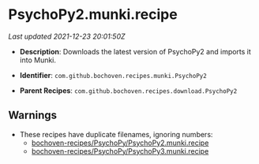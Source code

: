 # PsychoPy2.munki.recipe

_Last updated 2021-12-23 20:01:50Z_

- **Description**: Downloads the latest version of PsychoPy2 and imports it into Munki.

- **Identifier**: `com.github.bochoven.recipes.munki.PsychoPy2`

- **Parent Recipes**: `com.github.bochoven.recipes.download.PsychoPy2`


## Warnings

- These recipes have duplicate filenames, ignoring numbers:
    - [bochoven-recipes/PsychoPy/PsychoPy2.munki.recipe](/autopkg-dupe-tracker/bochoven-recipes/PsychoPy/PsychoPy2.munki.recipe)
    - [bochoven-recipes/PsychoPy/PsychoPy3.munki.recipe](/autopkg-dupe-tracker/bochoven-recipes/PsychoPy/PsychoPy3.munki.recipe)